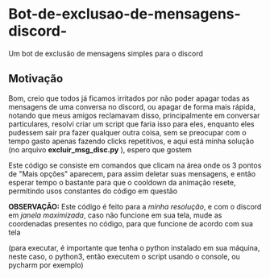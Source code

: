 # Bot-de-exclusao-de-mensagens-discord-
Um bot de exclusão de mensagens simples para o discord

## Motivação
Bom, creio que todos já ficamos irritados por não poder apagar todas as mensagens de uma conversa no discord, ou apagar de forma mais rápida, notando que meus amigos reclamavam disso, principalmente em conversar particulares, resolvi criar um script que faria isso para eles, enquanto eles pudessem sair pra fazer qualquer outra coisa, sem se preocupar com o tempo gasto apenas fazendo clicks repetitivos, e aqui está minha solução (no arquivo **excluir_msg_disc.py** ), espero que gostem

Este código se consiste em comandos que
clicam na área onde os 3 pontos de "Mais opções" aparecem, para assim deletar suas mensagens, e então esperar tempo o bastante para que o cooldown da animação resete, permitindo usos constantes do código em questão

**OBSERVAÇÃO:** Este código é feito para a *minha resolução*, e com o discord em *janela maximizada*, caso não funcione em sua tela, mude as coordenadas presentes no código, para que funcione de acordo com sua tela

(para executar, é importante que tenha o python instalado em sua máquina, neste caso, o python3, então executem o script usando o console, ou pycharm por exemplo)
